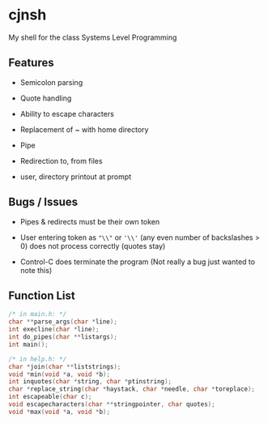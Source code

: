 # cjnsh
My shell for the class Systems Level Programming

## Features
- Semicolon parsing
- Quote handling 
- Ability to escape characters
- Replacement of ~ with home directory 
- Pipe
- Redirection to, from files

- user, directory printout at prompt

## Bugs / Issues

- Pipes & redirects must be their own token
- User entering token as `"\\"` or `'\\'` (any even number of backslashes > 0) does not process correctly (quotes stay)

- Control-C does terminate the program (Not really a bug just wanted to note this)

## Function List

```c
/* in main.h: */
char **parse_args(char *line);
int execline(char *line);
int do_pipes(char **listargs);
int main();

/* in help.h: */
char *join(char **liststrings);
void *min(void *a, void *b);
int inquotes(char *string, char *ptinstring);
char *replace_string(char *haystack, char *needle, char *toreplace);
int escapeable(char c);
void escapecharacters(char **stringpointer, char quotes);
void *max(void *a, void *b);
```
